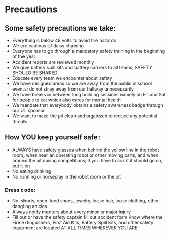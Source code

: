 # Precautions

## Some safety precautions we take:
- Everything is below 48 volts to avoid fire hazards
- We are cautious of daisy chaining
- Everyone has to go through a mandatory safety training in the beginning of the year
- Accident reports are reviewed monthly
- We give battery spill kits and battery carriers to all teams; SAFETY SHOULD BE SHARED
- Educate every team we encounter about safety
- We have designed areas so we are away from the public in school events; do not stray away from our hallway unnecessarily
- We have breaks in between long building sessions namely on Fri and Sat for people to eat which also cares for mental health
- We mandate that everybody obtains a safety awareness badge through our UL sponsor
- We want to make the pit clean and organized to reduce any potential threats

## How YOU keep yourself safe:
- ALWAYS have safety glasses when behind the yellow line in the robot room, when near an operating robot or other moving parts, and when around the pit during competitions; if you have to ask if it should go on, put it on
- No eating drinking 
- No running or horseplay in the robot room or the pit 

### Dress code:
- No: shorts, open-toed shoes, jewelry, loose hair, loose clothing, other dangling articles
- Always notify mentors about every minor or major injury
- Fill out or have the safety captain fill out accident form 
Know where the Fire extinguishers, First Aid Kits, Battery Spill Kits, and other safety equipment are located AT ALL TIMES WHEREVER YOU ARE